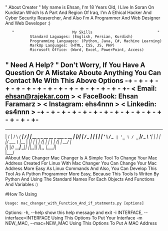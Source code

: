 "                                About Creater                                 "
        My name is Ehsan, I'm 18 Years Old, I Live In Soran On Kurdistan
          Which Is A Part And Region Of Iraq, I'm A Ethical Hacker And 
        Cyber Security Reasercher, And Also I'm A Programmer And Web Designer
                             And Web Developer :)
                             
                             
       "                          My Skills                             "
               Standard Laguages: (English, Persian, Kurdish)
               Programming Languages: (Python, Java, C#, Machine Learning)
               MarkUp Languages: (HTML, CSS, JS, PHP)
               Microsoft Office: (Word, Excel, PowerPoint, Access)
               
               
                             
"                               Need A Help?                                   "
        Don't Worry, If You Have A Question Or A Mistake Aboute Anything
               You Can Contact Me With This Above Options
          -+ - + - + - + - + - + - + - + - + - + - + - + - + - + - +-
      <                    Email: ehsan@rajekar.com                     >
      <                    FaceBook: Ehsan Faramarz                     >
      <                    Instagram: ehs4nnn                           >
      <                    Linkedin: es4nnn                             >
          -+ - + - + - + - + - + - + - + - + - + - + - + - + - + - +-
--------------------------------------------------------------------------------

 __  __    _    ____    ____ _                                 
|  \/  |  / \  / ___|  / ___| |__   __ _ _ __   __ _  ___ _ __ 
| |\/| | / _ \| |     | |   | '_ \ / _` | '_ \ / _` |/ _ \ '__|
| |  | |/ ___ \ |___  | |___| | | | (_| | | | | (_| |  __/ |   
|_|  |_/_/   \_\____|  \____|_| |_|\__,_|_| |_|\__, |\___|_|   
                                               |___/           
#About Mac Changer
    Mac Changer Is A Simple Tool To Change Your Mac Address Created For Linux 
    With Mac Changer You Can Change Your Mac Address More Easy As Linux Commands
    And Also, You Can Develop This Tool As A Python Programmer More Easy, Because
    This Tools Is Writen By Python And Using The Standard Names For Each Objects
    And Functions And Variables :) 
    
#How To Using

    Usage: mac_changer_with_Function_And_if_statments.py [options]

Options:
  -h, --help            show this help message and exit
  -i INTERFACE, --interface=INTERFACE
                        Using This Options To Put Your Interface
  -m NEW_MAC, --mac=NEW_MAC
                        Using This Options To Put A MAC Address
